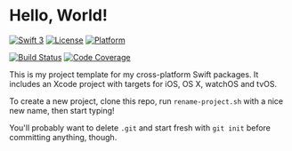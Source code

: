 # Hello, World!

[![Swift 3](https://img.shields.io/badge/Swift-3-blue.svg)](https://swift.org) 
[![License](https://img.shields.io/badge/license-MIT-blue.svg)](https://github.com/lorentey/FrameworkTemplate/blob/master/LICENSE.md)
[![Platform](https://img.shields.io/badge/platforms-macOS%20∙%20iOS%20∙%20watchOS%20∙%20tvOS-blue.svg)](https://developer.apple.com/platforms/)

[![Build Status](https://travis-ci.org/lorentey/FrameworkTemplate.svg?branch=master)](https://travis-ci.org/lorentey/FrameworkTemplate)
[![Code Coverage](https://codecov.io/github/lorentey/FrameworkTemplate/coverage.svg?branch=master)](https://codecov.io/github/lorentey/FrameworkTemplate?branch=master)

This is my project template for my cross-platform Swift packages.
It includes an Xcode project with targets for iOS, OS X, watchOS and tvOS.

To create a new project, clone this repo, run `rename-project.sh` with a nice new name, then start typing!

You'll probably want to delete `.git` and start fresh with `git init` before committing anything, though.
